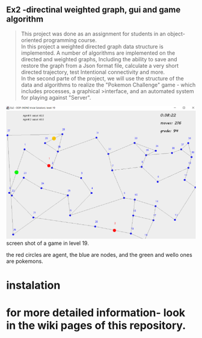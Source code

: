 ## Ex2 -directinal weighted graph, gui and game algorithm
  >This project was done as an assignment for students in an object-oriented programming course.  
  >In this project a weighted directed graph data structure is implemented.
  >A number of algorithms are implemented on the directed and weighted graphs,
  >Including the ability to save and restore the graph from a Json format file, calculate a very short directed trajectory, test
  >Intentional connectivity and more.  
  >In the second parte of the project, we will use the structure of the data and algorithms to realize the "Pokemon Challenge" game - which includes processes, a graphical       >interface, and an automated system for playing against
  >"Server".


![alt text](images/level%2019.png)
screen shot of a game in level 19.

the red circles are agent, the blue are nodes, and the green and wello ones are pokemons.

# instalation


# for more detailed information- look in the wiki pages of this repository.

